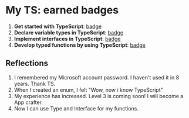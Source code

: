 # My TS: earned badges

1. **Get started with TypeScript**: [badge](https://learn.microsoft.com/api/achievements/share/en-us/K98940/7EW7DV5Z?sharingId=220BBAB425956B74)
2. **Declare variable types in TypeScript**: [badge](https://learn.microsoft.com/api/achievements/share/en-us/K98940/WACYZ43N?sharingId=220BBAB425956B74)
3. **Implement interfaces in TypeScript**: [badge](https://learn.microsoft.com/api/achievements/share/en-us/K98940/BLM5VX5D?sharingId=220BBAB425956B74)
4. **Develop typed functions by using TypeScript**: [badge](https://learn.microsoft.com/api/achievements/share/en-us/K98940/VKYJ4UPM?sharingId=220BBAB425956B74)

## Reflections

1. I remembered my Microsoft account password. I haven't used it in 8 years. Thank TS.
2. When I created an enum, I felt "Wow, now i know TypeScript"
3. My experience has increased. Level 3 is coming soon! I will become a App crafter.
4. Now I can use Type and Interface for my functions.
